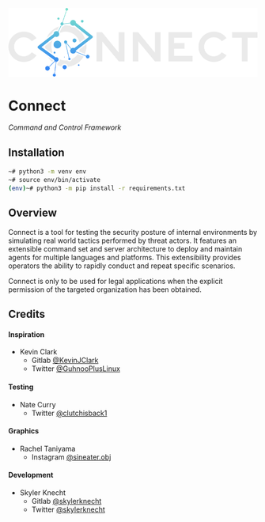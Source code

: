 ![logo](./resources/logo/connect.png)

# Connect
*Command and Control Framework* 

## Installation 
```bash
~# python3 -m venv env
~# source env/bin/activate
(env)~# python3 -m pip install -r requirements.txt
```

## Overview
Connect is a tool for testing the security posture of internal environments by simulating
real world tactics performed by threat actors. It features an extensible command set and
server architecture to deploy and maintain agents for multiple languages and platforms.
This extensibility provides operators the ability to rapidly conduct and repeat specific
scenarios.

Connect is only to be used for legal applications when the explicit permission of the targeted
organization has been obtained.

## Credits
#### Inspiration
- Kevin Clark 
  - Gitlab [@KevinJClark](https://gitlab.com/KevinJClark)
  - Twitter [@GuhnooPlusLinux](https://twitter.com/GuhnooPlusLinux)

#### Testing
- Nate Curry 
  - Twitter [@clutchisback1](https://twitter.com/clutchisback1)

#### Graphics
- Rachel Taniyama 
  - Instagram [@sineater.obj](https://www.instagram.com/sineater.obj/)

#### Development
- Skyler Knecht 
  - Gitlab [@skylerknecht](https://gitlab.com/skylerknecht)
  - Twitter [@skylerknecht](https://twitter.com/skylerknecht)
